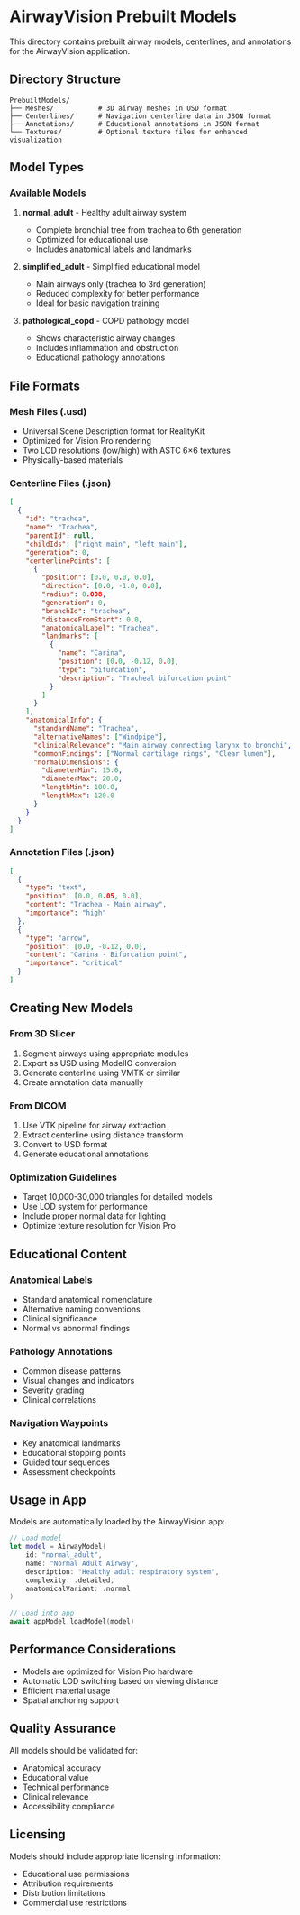 # AirwayVision Prebuilt Models

This directory contains prebuilt airway models, centerlines, and annotations for the AirwayVision application.

## Directory Structure

```
PrebuiltModels/
├── Meshes/           # 3D airway meshes in USD format
├── Centerlines/      # Navigation centerline data in JSON format
├── Annotations/      # Educational annotations in JSON format
└── Textures/         # Optional texture files for enhanced visualization
```

## Model Types

### Available Models

1. **normal_adult** - Healthy adult airway system
   - Complete bronchial tree from trachea to 6th generation
   - Optimized for educational use
   - Includes anatomical labels and landmarks

2. **simplified_adult** - Simplified educational model
   - Main airways only (trachea to 3rd generation)
   - Reduced complexity for better performance
   - Ideal for basic navigation training

3. **pathological_copd** - COPD pathology model
   - Shows characteristic airway changes
   - Includes inflammation and obstruction
   - Educational pathology annotations

## File Formats

### Mesh Files (.usd)
- Universal Scene Description format for RealityKit
- Optimized for Vision Pro rendering
- Two LOD resolutions (low/high) with ASTC 6×6 textures
- Physically-based materials

### Centerline Files (.json)
```json
[
  {
    "id": "trachea",
    "name": "Trachea",
    "parentId": null,
    "childIds": ["right_main", "left_main"],
    "generation": 0,
    "centerlinePoints": [
      {
        "position": [0.0, 0.0, 0.0],
        "direction": [0.0, -1.0, 0.0],
        "radius": 0.008,
        "generation": 0,
        "branchId": "trachea",
        "distanceFromStart": 0.0,
        "anatomicalLabel": "Trachea",
        "landmarks": [
          {
            "name": "Carina",
            "position": [0.0, -0.12, 0.0],
            "type": "bifurcation",
            "description": "Tracheal bifurcation point"
          }
        ]
      }
    ],
    "anatomicalInfo": {
      "standardName": "Trachea",
      "alternativeNames": ["Windpipe"],
      "clinicalRelevance": "Main airway connecting larynx to bronchi",
      "commonFindings": ["Normal cartilage rings", "Clear lumen"],
      "normalDimensions": {
        "diameterMin": 15.0,
        "diameterMax": 20.0,
        "lengthMin": 100.0,
        "lengthMax": 120.0
      }
    }
  }
]
```

### Annotation Files (.json)
```json
[
  {
    "type": "text",
    "position": [0.0, 0.05, 0.0],
    "content": "Trachea - Main airway",
    "importance": "high"
  },
  {
    "type": "arrow",
    "position": [0.0, -0.12, 0.0],
    "content": "Carina - Bifurcation point",
    "importance": "critical"
  }
]
```

## Creating New Models

### From 3D Slicer
1. Segment airways using appropriate modules
2. Export as USD using ModelIO conversion
3. Generate centerline using VMTK or similar
4. Create annotation data manually

### From DICOM
1. Use VTK pipeline for airway extraction
2. Extract centerline using distance transform
3. Convert to USD format
4. Generate educational annotations

### Optimization Guidelines
- Target 10,000-30,000 triangles for detailed models
- Use LOD system for performance
- Include proper normal data for lighting
- Optimize texture resolution for Vision Pro

## Educational Content

### Anatomical Labels
- Standard anatomical nomenclature
- Alternative naming conventions
- Clinical significance
- Normal vs abnormal findings

### Pathology Annotations
- Common disease patterns
- Visual changes and indicators
- Severity grading
- Clinical correlations

### Navigation Waypoints
- Key anatomical landmarks
- Educational stopping points
- Guided tour sequences
- Assessment checkpoints

## Usage in App

Models are automatically loaded by the AirwayVision app:

```swift
// Load model
let model = AirwayModel(
    id: "normal_adult",
    name: "Normal Adult Airway",
    description: "Healthy adult respiratory system",
    complexity: .detailed,
    anatomicalVariant: .normal
)

// Load into app
await appModel.loadModel(model)
```

## Performance Considerations

- Models are optimized for Vision Pro hardware
- Automatic LOD switching based on viewing distance
- Efficient material usage
- Spatial anchoring support

## Quality Assurance

All models should be validated for:
- Anatomical accuracy
- Educational value
- Technical performance
- Clinical relevance
- Accessibility compliance

## Licensing

Models should include appropriate licensing information:
- Educational use permissions
- Attribution requirements
- Distribution limitations
- Commercial use restrictions